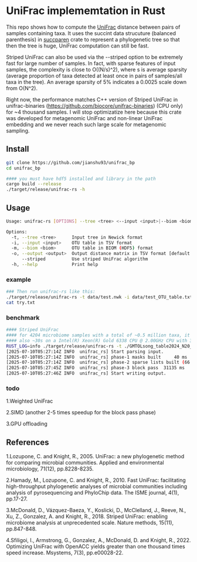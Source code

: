 # UniFrac implememtation in Rust

This repo shows how to compute the [UniFrac](https://en.wikipedia.org/wiki/UniFrac) distance between pairs of samples containing taxa. 
It uses the succint data strucuture (balanced parenthesis) in [succparen](https://github.com/sile/succparen.git) crate to represent a phylogenetic tree so that then the tree is huge, UniFrac computation can still be fast.

Striped UniFrac can also be used via the --striped option to be extremely fast for large number of samples. In fact, with sparse features of input samples, the complexity is close to O((N/s)^2), where s is average sparsity (average proportion of taxa detected at least once in pairs of samples/all taxa in the tree). An average sparsity of 5% indicates a 0.0025 scale down from O(N^2). 

Right now, the performance matches C++ version of Striped UniFrac in unifrac-binaries (https://github.com/biocore/unifrac-binaries) (CPU only) for ~4 thousand samples. I will stop optimizatize here because this crate was developed for metagenomic UniFrac and non-linear UniFrac embedding and we never reach such large scale for metagenomic sampling. 


## Install
```bash
git clone https://github.com/jianshu93/unifrac_bp
cd unifrac_bp

#### you must have hdf5 installed and library in the path
cargo build --release
./target/release/unifrac-rs -h
```

## Usage 
```bash
Usage: unifrac-rs [OPTIONS] --tree <tree> <--input <input>|--biom <biom>>

Options:
  -t, --tree <tree>      Input tree in Newick format
  -i, --input <input>    OTU table in TSV format
  -m, --biom <biom>      OTU table in BIOM (HDF5) format
  -o, --output <output>  Output distance matrix in TSV format [default: unifrac.tsv]
      --striped          Use striped UniFrac algorithm
  -h, --help             Print help
```

### example
```bash
### Then run unifrac-rs like this:
./target/release/unifrac-rs -t data/test.nwk -i data/test_OTU_table.txt  -o try.txt
cat try.txt
```


### benchmark


```bash
#### Striped UniFrac
#### for 4204 microbiome samples with a total of ~0.5 million taxa, it took only ~30s on a M4 Max CPU. 
#### also ~30s on a Intel(R) Xeon(R) Gold 6338 CPU @ 2.00GHz CPU with 32 cores
RUST_LOG=info ./target/release/unifrac-rs -t ./GMTOLsong_table2024_N20_f2all_V4_table.nwk -m ./GMTOLsong_table2024_N20_f2all_V4_table.biom --striped -o GMTOLsong_dist_rs_biom.tsv
[2025-07-10T05:27:14Z INFO  unifrac_rs] Start parsing input.
[2025-07-10T05:27:14Z INFO  unifrac_rs] phase-1 masks built     40 ms
[2025-07-10T05:27:14Z INFO  unifrac_rs] phase-2 sparse lists built (66 strips)
[2025-07-10T05:27:45Z INFO  unifrac_rs] phase-3 block pass  31135 ms
[2025-07-10T05:27:46Z INFO  unifrac_rs] Start writing output.
```

### todo

1.Weighted UniFrac

2.SIMD (another 2-5 times speedup for the block pass phase)

3.GPU offloading

## References
1.Lozupone, C. and Knight, R., 2005. UniFrac: a new phylogenetic method for comparing microbial communities. Applied and environmental microbiology, 71(12), pp.8228-8235.

2.Hamady, M., Lozupone, C. and Knight, R., 2010. Fast UniFrac: facilitating high-throughput phylogenetic analyses of microbial communities including analysis of pyrosequencing and PhyloChip data. The ISME journal, 4(1), pp.17-27.

3.McDonald, D., Vázquez-Baeza, Y., Koslicki, D., McClelland, J., Reeve, N., Xu, Z., Gonzalez, A. and Knight, R., 2018. Striped UniFrac: enabling microbiome analysis at unprecedented scale. Nature methods, 15(11), pp.847-848.

4.Sfiligoi, I., Armstrong, G., Gonzalez, A., McDonald, D. and Knight, R., 2022. Optimizing UniFrac with OpenACC yields greater than one thousand times speed increase. Msystems, 7(3), pp.e00028-22.
